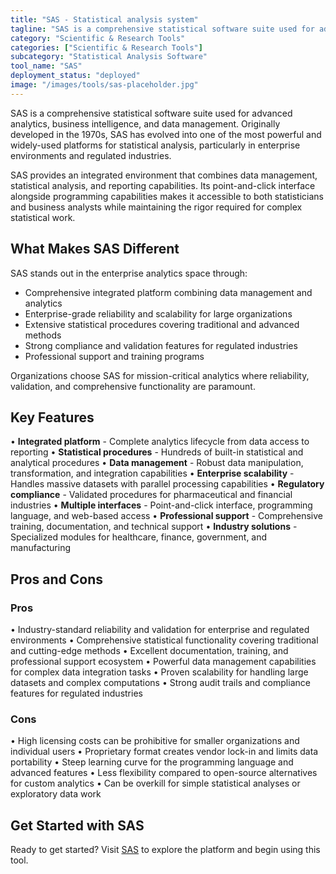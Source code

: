 ```yaml
---
title: "SAS - Statistical analysis system"
tagline: "SAS is a comprehensive statistical software suite used for advanced analytics, business intelligence, and data management..."
category: "Scientific & Research Tools"
categories: ["Scientific & Research Tools"]
subcategory: "Statistical Analysis Software"
tool_name: "SAS"
deployment_status: "deployed"
image: "/images/tools/sas-placeholder.jpg"
---
```


SAS is a comprehensive statistical software suite used for advanced analytics, business intelligence, and data management. Originally developed in the 1970s, SAS has evolved into one of the most powerful and widely-used platforms for statistical analysis, particularly in enterprise environments and regulated industries.

SAS provides an integrated environment that combines data management, statistical analysis, and reporting capabilities. Its point-and-click interface alongside programming capabilities makes it accessible to both statisticians and business analysts while maintaining the rigor required for complex statistical work.

## What Makes SAS Different

SAS stands out in the enterprise analytics space through:
- Comprehensive integrated platform combining data management and analytics
- Enterprise-grade reliability and scalability for large organizations
- Extensive statistical procedures covering traditional and advanced methods
- Strong compliance and validation features for regulated industries
- Professional support and training programs

Organizations choose SAS for mission-critical analytics where reliability, validation, and comprehensive functionality are paramount.

## Key Features

• **Integrated platform** - Complete analytics lifecycle from data access to reporting
• **Statistical procedures** - Hundreds of built-in statistical and analytical procedures
• **Data management** - Robust data manipulation, transformation, and integration capabilities
• **Enterprise scalability** - Handles massive datasets with parallel processing capabilities
• **Regulatory compliance** - Validated procedures for pharmaceutical and financial industries
• **Multiple interfaces** - Point-and-click interface, programming language, and web-based access
• **Professional support** - Comprehensive training, documentation, and technical support
• **Industry solutions** - Specialized modules for healthcare, finance, government, and manufacturing

## Pros and Cons

### Pros
• Industry-standard reliability and validation for enterprise and regulated environments
• Comprehensive statistical functionality covering traditional and cutting-edge methods
• Excellent documentation, training, and professional support ecosystem
• Powerful data management capabilities for complex data integration tasks
• Proven scalability for handling large datasets and complex computations
• Strong audit trails and compliance features for regulated industries

### Cons
• High licensing costs can be prohibitive for smaller organizations and individual users
• Proprietary format creates vendor lock-in and limits data portability
• Steep learning curve for the programming language and advanced features
• Less flexibility compared to open-source alternatives for custom analytics
• Can be overkill for simple statistical analyses or exploratory data work

## Get Started with SAS

Ready to get started? Visit [SAS](https://www.sas.com/) to explore the platform and begin using this tool.